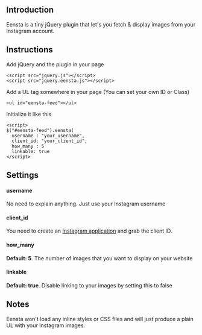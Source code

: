 ## Introduction

Eensta is a tiny jQuery plugin that let's you fetch & display images from your Instagram account.

## Instructions

Add jQuery and the plugin in your page
```
<script src="jquery.js"></script>
<script src="jquery.eensta.js"></script>
```

Add a UL tag somewhere in your page (You can set your own ID or Class)
```
<ul id="eensta-feed"></ul>
```

Initialize it like this
```
<script>
$("#eensta-feed").eensta(
  username : "your_username",
  client_id: "your_client_id",
  how_many : 5 
  linkable: true
</script>
```

## Settings

#### username
No need to explain anything. Just use your Instagram username

#### client_id
You need to create an [Instagram application](http://instagram.com/developer/#) and grab the client ID.

#### how_many
**Default: 5**. The number of images that you want to display on your website

#### linkable
**Default: true**. Disable linking to your images by setting this to false

## Notes
Eensta won't load any inline styles or CSS files and will just produce a plain UL with your Instagram images.
